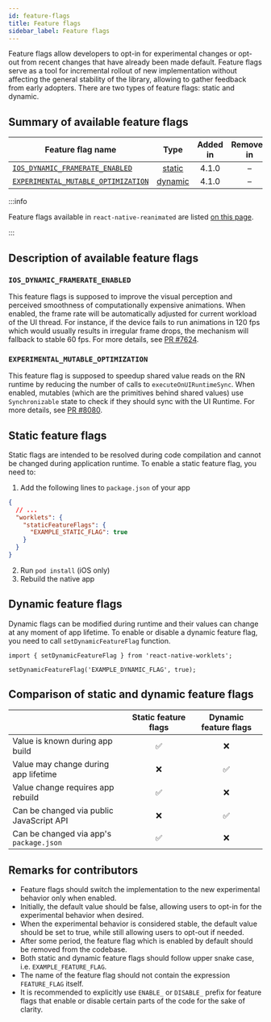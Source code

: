 ```yaml
---
id: feature-flags
title: Feature flags
sidebar_label: Feature flags
---
```


Feature flags allow developers to opt-in for experimental changes or opt-out from recent changes that have already been made default. Feature flags serve as a tool for incremental rollout of new implementation without affecting the general stability of the library, allowing to gather feedback from early adopters. There are two types of feature flags: static and dynamic.

## Summary of available feature flags

| Feature flag name                                                         |               Type                | Added in | Removed in | Default value |
| ------------------------------------------------------------------------- | :-------------------------------: | :------: | :--------: | :-----------: |
| [`IOS_DYNAMIC_FRAMERATE_ENABLED`](#ios_dynamic_framerate_enabled)         |  [static](#static-feature-flags)  |  4.1.0   |  &ndash;   |    `true`     |
| [`EXPERIMENTAL_MUTABLE_OPTIMIZATION`](#experimental_mutable_optimization) | [dynamic](#dynamic-feature-flags) |  4.1.0   |  &ndash;   |    `false`    |

:::info

Feature flags available in `react-native-reanimated` are listed [on this page](https://docs.swmansion.com/react-native-reanimated/docs/guides/feature-flags).

:::

## Description of available feature flags

### `IOS_DYNAMIC_FRAMERATE_ENABLED`

This feature flags is supposed to improve the visual perception and perceived smoothness of computationally expensive animations. When enabled, the frame rate will be automatically adjusted for current workload of the UI thread. For instance, if the device fails to run animations in 120 fps which would usually results in irregular frame drops, the mechanism will fallback to stable 60 fps. For more details, see [PR #7624](https://github.com/software-mansion/react-native-reanimated/pull/7624).

### `EXPERIMENTAL_MUTABLE_OPTIMIZATION`

This feature flag is supposed to speedup shared value reads on the RN runtime by reducing the number of calls to `executeOnUIRuntimeSync`. When enabled, mutables (which are the primitives behind shared values) use `Synchronizable` state to check if they should sync with the UI Runtime. For more details, see [PR #8080](https://github.com/software-mansion/react-native-reanimated/pull/8080).

## Static feature flags

Static flags are intended to be resolved during code compilation and cannot be changed during application runtime. To enable a static feature flag, you need to:

1. Add the following lines to `package.json` of your app

```json
{
  // ...
  "worklets": {
    "staticFeatureFlags": {
      "EXAMPLE_STATIC_FLAG": true
    }
  }
}
```

2. Run `pod install` (iOS only)
3. Rebuild the native app

## Dynamic feature flags

Dynamic flags can be modified during runtime and their values can change at any moment of app lifetime. To enable or disable a dynamic feature flag, you need to call `setDynamicFeatureFlag` function.

```tsx
import { setDynamicFeatureFlag } from 'react-native-worklets';

setDynamicFeatureFlag('EXAMPLE_DYNAMIC_FLAG', true);
```

## Comparison of static and dynamic feature flags

|                                          | Static feature flags | Dynamic feature flags |
| ---------------------------------------- | :------------------: | :-------------------: |
| Value is known during app build          |          ✅          |          ❌           |
| Value may change during app lifetime     |          ❌          |          ✅           |
| Value change requires app rebuild        |          ✅          |          ❌           |
| Can be changed via public JavaScript API |          ❌          |          ✅           |
| Can be changed via app's `package.json`  |          ✅          |          ❌           |

## Remarks for contributors

- Feature flags should switch the implementation to the new experimental behavior only when enabled.
- Initially, the default value should be false, allowing users to opt-in for the experimental behavior when desired.
- When the experimental behavior is considered stable, the default value should be set to true, while still allowing users to opt-out if needed.
- After some period, the feature flag which is enabled by default should be removed from the codebase.
- Both static and dynamic feature flags should follow upper snake case, i.e. `EXAMPLE_FEATURE_FLAG`.
- The name of the feature flag should not contain the expression `FEATURE_FLAG` itself.
- It is recommended to explicitly use `ENABLE_` or `DISABLE_` prefix for feature flags that enable or disable certain parts of the code for the sake of clarity.
